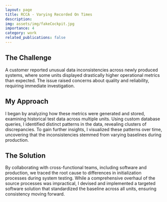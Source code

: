 ```yaml
---
layout: page
title: RCCA - Varying Recorded On Times
description: 
img: assets/img/fakeCockpit.jpg
importance: 4
category: work
related_publications: false
---
```


## The Challenge
A customer reported unusual data inconsistencies across newly produced systems, where some units displayed drastically higher operational metrics than expected. The issue raised concerns about quality and reliability, requiring immediate investigation.

## My Approach
I began by analyzing how these metrics were generated and stored, examining historical test data across multiple units. Using custom database queries, I identified distinct patterns in the data, revealing clusters of discrepancies. To gain further insights, I visualized these patterns over time, uncovering that the inconsistencies stemmed from varying baselines during production.

## The Solution
By collaborating with cross-functional teams, including software and production, we traced the root cause to differences in initialization processes during system testing. While a comprehensive overhaul of the source processes was impractical, I devised and implemented a targeted software solution that standardized the baseline across all units, ensuring consistency moving forward.